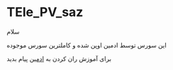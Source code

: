 # TEle_PV_saz

سلام

این سورس توسط ادمین اوپن شده و کاملترین سورس موجوده

برای آموزش ران کردن به 
<a href="http://www.telegram.me/N_E_T">ادمین</a>
پیام بدید


